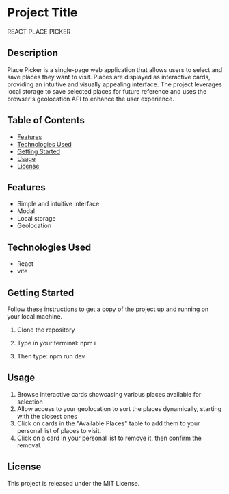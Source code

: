 # Project Title

REACT PLACE PICKER

## Description

Place Picker is a single-page web application that allows users to select and save places they want to visit. Places are displayed as interactive cards, providing an intuitive and visually appealing interface. The project leverages local storage to save selected places for future reference and uses the browser's geolocation API to enhance the user experience.

## Table of Contents

- [Features](#features)
- [Technologies Used](#technologies-used)
- [Getting Started](#getting-started)
- [Usage](#usage)
- [License](#license)

## Features

- Simple and intuitive interface
- Modal
- Local storage
- Geolocation

## Technologies Used

- React
- vite

## Getting Started

Follow these instructions to get a copy of the project up and running on your local machine.

1. Clone the repository

2. Type in your terminal: npm i

3. Then type: npm run dev

## Usage

1. Browse interactive cards showcasing various places available for selection
2. Allow access to your geolocation to sort the places dynamically, starting with the closest ones
3. Click on cards in the "Available Places" table to add them to your personal list of places to visit.
4. Click on a card in your personal list to remove it, then confirm the removal.

## License

This project is released under the MIT License.
